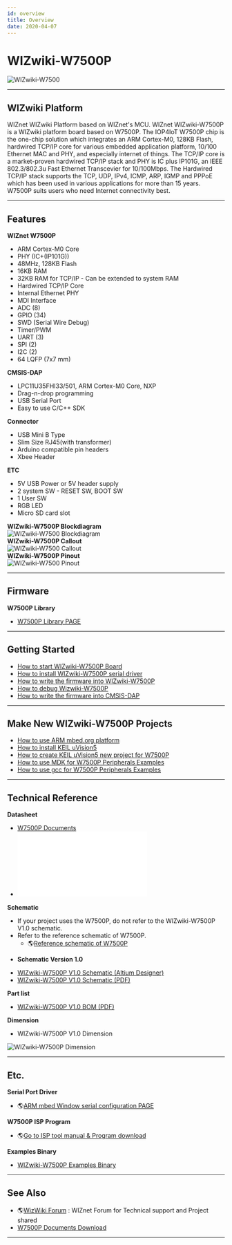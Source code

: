 ```yaml
---
id: overview
title: Overview
date: 2020-04-07
---
```


# WIZwiki-W7500P

![WIZwiki-W7500](/document_framework/img/products/w7500p/overview/wizwiki-w7500p.png)

-----


## WIZwiki Platform

WIZnet WIZwiki Platform based on WIZnet's MCU. WIZnet WIZwiki-W7500P is
a WIZwiki platform board based on W7500P. The IOP4IoT W7500P chip is the
one-chip solution which integrates an ARM Cortex-M0, 128KB Flash,
hardwired TCP/IP core for various embedded application platform, 10/100
Ethernet MAC and PHY, and especially internet of things. The TCP/IP core
is a market-proven hardwired TCP/IP stack and PHY is IC plus IP101G, an
IEEE 802.3/802.3u Fast Ethernet Transcevier for 10/100Mbps. The
Hardwired TCP/IP stack supports the TCP, UDP, IPv4, ICMP, ARP, IGMP and
PPPoE which has been used in various applications for more than 15
years. W7500P suits users who need Internet connectivity best.

-----


## Features

**WIZnet W7500P**

   * ARM Cortex-M0 Core
   * PHY (IC+(IP101G))
   * 48MHz, 128KB Flash
   * 16KB RAM
   * 32KB RAM for TCP/IP - Can be extended to system RAM
   * Hardwired TCP/IP Core
   * Internal Ethernet PHY
   * MDI Interface
   * ADC (8)
   * GPIO (34)
   * SWD (Serial Wire Debug)
   * Timer/PWM 
   * UART (3)
   * SPI (2)
   * I2C (2)
   * 64 LQFP (7x7 mm)

**CMSIS-DAP**

 
  * LPC11U35FHI33/501, ARM Cortex-M0 Core, NXP
  * Drag-n-drop programming
  * USB Serial Port
  * Easy to use C/C++ SDK


**Connector**

  * USB Mini B Type
  * Slim Size RJ45(with transformer)
  * Arduino compatible pin headers
  * Xbee Header

**ETC**

   * 5V USB Power or 5V header supply
   * 2 system SW - RESET SW, BOOT SW
   * 1 User SW
   * RGB LED
   * Micro SD card slot

**WIZwiki-W7500P Blockdiagram**  
![WIZwiki-W7500
Blockdiagram](/document_framework/img/products/w7500p/overview/wizwiki-w7500p_blockdiagram.png)  
**WIZwiki-W7500P Callout**  
![WIZwiki-W7500
Callout](/document_framework/img/products/w7500p/overview/wizwiki-w7500p_callout.png)  
**WIZwiki-W7500P Pinout**  
![WIZwiki-W7500
Pinout](/document_framework/img/products/w7500p/overview/wizwiki_w7500p_pinout_mbed_150907.png)  

-----


## Firmware

**W7500P Library**

   * [W7500P Library PAGE ](Firmware.md)

-----


## Getting Started

   * [How to start WIZwiki-W7500P Board](How_to_start_WIZwiki_W7500P_Board.md)
   * [How to install WIZwiki-W7500P serial driver](How_to_install_WIZwiki_W7500P_serial_driver.md)
   * [How to write the firmware into WIZwiki-W7500P](How_to_write_the_firmware_into_WIZwiki_W7500P.md)
   * [How to debug Wizwiki-W7500P](How_to_debug_Wizwiki_W7500P.md)
   * [How to write the firmware into CMSIS-DAP](How_to_write_the_firmware_into_CMSIS_DAP.md)

-----


## Make New WIZwiki-W7500P Projects

   * [How to use ARM mbed.org platform](../WIZwiki-W7500-Mbed-Starter-Kit/Tutorial(Eng).md)
   * [How to install KEIL uVision5](../WIZwiki-W7500/How_to_install_KEIL_uVision5.md)
   * [How to create KEIL uVision5 new project for W7500P](../WIZwiki-W7500/How_to_create_KEIL_uVision5_new_project_for_W7500.md)
   * [How to use MDK for W7500P Peripherals Examples](../WIZwiki-W7500/How_to_use_MDK_for_W7500_Peripherals_Examples.md)
   * [How to use gcc for W7500P Peripherals Examples](../WIZwiki-W7500/How_to_use_gcc_for_W7500_Peripherals_Examples.md)

-----


## Technical Reference

**Datasheet**

   * [W7500P Documents](Technical_Reference.md)
   * ![LPC11U35FHI33/501 Datasheet](/document_framework/img/products/w7500p/overview/LPC11U3X.pdf)

**Schematic**

  - If your project uses the W7500P, do not refer to the WIZwiki-W7500P
    V1.0 schematic.
  - Refer to the reference schematic of W7500P.
      - 🌎[Reference schematic of
        W7500P](https://github.com/Wiznet/Hardware-Files-of-WIZnet/tree/master/01_iMCU/W7500P/Reference%20Schematic)

<!-- end list -->

  - **Schematic Version 1.0**

<!-- end list -->

   * [WIZwiki-W7500P V1.0 Schematic (Altium Designer)]()
   * [WIZwiki-W7500P V1.0 Schematic (PDF)](/document_framework/img/products/w7500p/overview/wizwiki-w7500p_sch_v1.0.pdf)

**Part list**

   * [WIZwiki-W7500P V1.0 BOM (PDF)](/document_framework/img/products/w7500p/overview/wizwiki_w7500p_bom_v1.0_150909.pdf)

**Dimension**

   * WIZwiki-W7500P V1.0 Dimension

![WIZwiki-W7500P Dimension](/document_framework/img/products/w7500p/overview/wizwiki-w7500_dimension.png)

-----

## Etc.

**Serial Port Driver**

   * 🌎[ARM mbed Window serial configuration PAGE ](http://developer.mbed.org/handbook/Windows-serial-configuration)

**W7500P ISP Program**

  - 🌎[Go to ISP tool manual & Program download]()

**Examples Binary**

   * [WIZwiki-W7500P Examples Binary]()

-----


## See Also

   * 🌎[WizWiki Forum](http://www.wizwiki.net/forum) : WIZnet Forum for Technical support and Project shared
   * [W7500P Documents Download]()

-----
